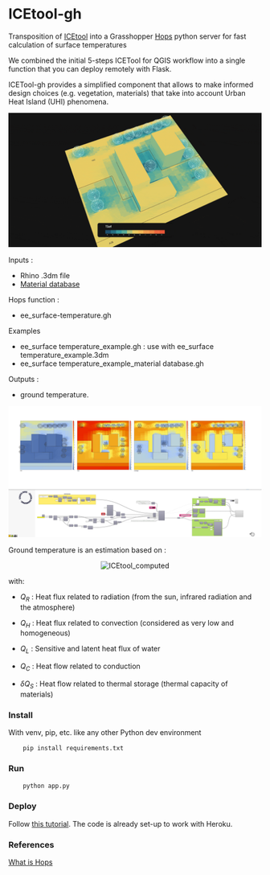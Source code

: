 # ICEtool-gh

Transposition of [ICEtool](https://github.com/Art-Ev/ICEtool) into a Grasshopper [Hops](https://github.com/mcneel/compute.rhino3d/tree/master/src/ghhops-server-py) python server for fast calculation of surface temperatures

We combined the initial 5-steps ICETool for QGIS workflow into a single function that you can deploy remotely with Flask. 

ICETool-gh provides a simplified component that allows to make informed design choices (e.g. vegetation, materials) that take into account Urban Heat Island (UHI) phenomena.



<p align="center">
<img src="images/ee_surface temperature_example.gif" title="example" />
</p>




Inputs : 

- Rhino .3dm file
- [Material database](https://github.com/Art-Ev/ICEtool/blob/main/Scripts/Example/Step_1/Material_database.csv) 

Hops function : 

* ee_surface-temperature.gh

Examples 

* ee_surface temperature_example.gh : use with ee_surface temperature_example.3dm
* ee_surface temperature_example_material database.gh

Outputs : 

- ground temperature.



<p align="center">
<img src="images/221209_02.jpg" title="gh-def" />
</p>



Ground temperature is an estimation based on :

<p align="center">
<img src="https://latex.codecogs.com/svg.latex?\Large&space;\pagecolor{white}Q_R=Q_H+Q_L+Q_C+{\delta}Q_S" title="ICEtool_computed" />
</p>

with:
- $Q_R$ : Heat flux related to radiation (from the sun, infrared radiation and the atmosphere)

- $Q_H$ : Heat flux related to convection (considered as very low and homogeneous)

- $Q_L$ : Sensitive and latent heat flux of water

- $Q_C$ : Heat flow related to conduction

- ${\delta}Q_S$ : Heat flow related to thermal storage (thermal capacity of materials)

  

### Install

With venv, pip, etc. like any other Python dev environment
```shell
    pip install requirements.txt
```
### Run

```shell
    python app.py
```



### Deploy

Follow [this tutorial](https://www.youtube.com/watch?v=SiCAIRc0pEI). The code is already set-up to work with Heroku.



### References

[What is Hops](https://developer.rhino3d.com/guides/compute/what-is-hops/)



